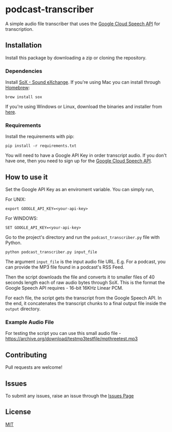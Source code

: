 # podcast-transcriber
A simple audio file transcriber that uses the [Google Cloud Speech API](https://cloud.google.com/speech/) for transcription.
## Installation
Install this package by downloading a zip or cloning the repository.
### Dependencies
Install [SoX - Sound eXchange](http://sox.sourceforge.net/). If you're using Mac you can install through [Homebrew](http://brew.sh/):
```
brew install sox
```
If you're using Windows or Linux, download the binaries and installer from [here](https://sourceforge.net/projects/sox/files/sox/).

### Requirements
Install the requirements with pip:
```
pip install -r requirements.txt
```

You will need to have a Google API Key in order transcript audio. If you don't have one, then you need to sign up for the [Google Cloud Speech API](https://cloud.google.com/speech/). 

## How to use it
Set the Google API Key as an enviroment variable. You can simply run,

For UNIX:
```
export GOOGLE_API_KEY=<your-api-key>
```
For WINDOWS:
```
SET GOOGLE_API_KEY=<your-api-key>
```

Go to the project's directory and run the `podcast_transcriber.py` file with Python.
```
python podcast_transcriber.py input_file
```
The argument `input_file` is the input audio file URL. E.g. For a podcast, you can provide the MP3 file found in a podcast's RSS Feed.

Then the script downloads the file and converts it to smaller files of 40 seconds length each of raw audio bytes through SoX. This is the format the Google Speech API requires - 16-bit 16KHz Linear PCM.

For each file, the script gets the transcript from the Google Speech API. In the end, it concatenates the transcript chunks to a final output file inside the `output` directory.

### Example Audio File
For testing the script you can use this small audio file - https://archive.org/download/testmp3testfile/mpthreetest.mp3

## Contributing
Pull requests are welcome!

## Issues
To submit any issues, raise an issue through the [Issues Page](https://github.com/agouil/wa-share/issues)

## License
[MIT](LICENSE)
